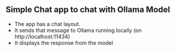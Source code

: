## Simple Chat app to chat with Ollama Model

- The app has a chat layout. 
- It sends that message to Ollama running locally (on http://localhost:11434)
- It displays the response from the model
